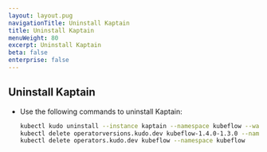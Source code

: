 ```yaml
---
layout: layout.pug
navigationTitle: Uninstall Kaptain
title: Uninstall Kaptain
menuWeight: 80
excerpt: Uninstall Kaptain
beta: false
enterprise: false
---
```


## Uninstall Kaptain

-   Use the following commands to uninstall Kaptain:

    ```bash
    kubectl kudo uninstall --instance kaptain --namespace kubeflow --wait
    kubectl delete operatorversions.kudo.dev kubeflow-1.4.0-1.3.0 --namespace kubeflow
    kubectl delete operators.kudo.dev kubeflow --namespace kubeflow
    ```
